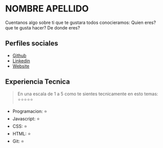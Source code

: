 # NOMBRE APELLIDO
Cuentanos algo sobre ti que te gustara todos conocieramos: Quien eres? que te gusta hacer? De donde eres?
## Perfiles sociales
- [Github](https://github.com/makeitrealcamp/)
- [Linkedin](https://www.linkedin.com/company/make-it-real-camp/)
- [Website](https://gogole.com/)
## Experiencia Tecnica
> En una escala de 1 a 5 como te sientes tecnicamente en esto temas:  :star:️:star:️:star:️:star:️:star:️
- Programacion: :star:️
- Javascript: :star:️
- CSS: :star:️
- HTML: :star:️
- Git: :star:
